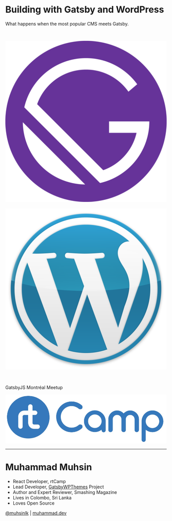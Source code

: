 &nbsp;

# Building with Gatsby and WordPress

What happens when the most popular CMS meets Gatsby.

&nbsp;

![Gatsby](./gatsby-logo.png#logo) &nbsp;&nbsp;&nbsp;&nbsp;&nbsp; ![WordPress](./wp-logo.png#logo)

&nbsp;

GatsbyJS Montréal Meetup


![rtCamp](./rtcamp.jpg#rtcamp)

---

# Muhammad Muhsin

- React Developer, rtCamp
- Lead Developer, [GatsbyWPThemes](https://GatsbyWPThemes.com) Project
- Author and Expert Reviewer, Smashing Magazine
- Lives in Colombo, Sri Lanka
- Loves Open Source

[@muhsinlk](https://twitter.com/muhsinlk) | [muhammad.dev](https://muhammad.dev)